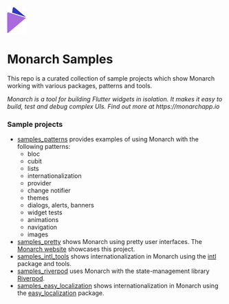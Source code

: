 <p style="margin-bottom: 0; padding-bottom: 0">
  <a href="https://monarchapp.io">
    <img src="https://raw.githubusercontent.com/Dropsource/monarch/master/_assets/monarch_m_cropped.png" alt="Monarch" height="64" />
  </a>
</p>

# Monarch Samples

This repo is a curated collection of sample projects which show Monarch working with 
various packages, patterns and tools.

_Monarch is a tool for building Flutter widgets in isolation. It makes it easy to build, test and debug complex UIs. Find out more at https://monarchapp.io_

### Sample projects

- [samples_patterns](/samples_patterns) provides examples of using Monarch 
  with the following patterns:
  - bloc
  - cubit
  - lists
  - internationalization
  - provider
  - change notifier
  - themes
  - dialogs, alerts, banners
  - widget tests
  - animations
  - navigation
  - images
- [samples_pretty](/samples_pretty) shows Monarch using pretty user interfaces. The [Monarch 
  website](https://monarchapp.io/) showcases this project.
- [samples_intl_tools](/samples_intl_tools) shows internationalization in Monarch 
  using the [intl](https://github.com/dart-lang/intl) package and tools.
- [samples_riverpod](/samples_riverpod) uses Monarch with the state-management library 
  [Riverpod](https://riverpod.dev/).
- [samples_easy_localization](/samples_easy_localization) shows internationalization 
  in Monarch using the [easy_localization](https://github.com/aissat/easy_localization) package.
